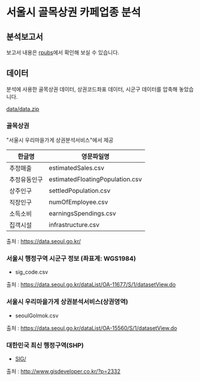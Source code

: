 # 서울시 골목상권 카페업종 분석

## 분석보고서

보고서 내용은 [rpubs](https://rpubs.com/cho2jiwoo/909153)에서 확인해 보실 수 있습니다.

## 데이터

분석에 사용한 골목상권 데이터, 상권코드좌표 데이터, 시군구 데이터를 압축해 놓았습니다.

[data/data.zip](https://github.com/choi-jiwoo/21-1-data-analytics-in-R/tree/master/%EC%84%9C%EC%9A%B8%EC%8B%9C%20%EA%B3%A8%EB%AA%A9%EC%83%81%EA%B6%8C%20%EC%B9%B4%ED%8E%98%EC%97%85%EC%A2%85%20%EB%B6%84%EC%84%9D/data)

### 골목상권

"서울시 우리마을가게 상권분석서비스"에서 제공

| 한글명       | 영문파일명                         |
|------------|---------------------------------|
| 추정매출     | estimatedSales.csv              |
| 추정유동인구  | estimatedFloatingPopulation.csv |
| 상주인구     | settledPopulation.csv           |
| 직장인구     | numOfEmployee.csv               |
| 소득소비     | earningsSpendings.csv           |
| 집객시설     | infrastructure.csv              |

출처 : https://data.seoul.go.kr/

### 서울시 행정구역 시군구 정보 (좌표계: WGS1984)

- sig_code.csv

출처 : https://data.seoul.go.kr/dataList/OA-11677/S/1/datasetView.do

### 서울시 우리마을가게 상권분석서비스(상권영역)

- seoulGolmok.csv

출처 : https://data.seoul.go.kr/dataList/OA-15560/S/1/datasetView.do

### 대한민국 최신 행정구역(SHP)

- [SIG/](https://github.com/cho2ji/21-1-data-analytics-in-R/tree/master/%EC%84%9C%EC%9A%B8%EC%8B%9C%20%EA%B3%A8%EB%AA%A9%EC%83%81%EA%B6%8C%EB%B3%84%20%EC%B9%B4%ED%8E%98%20%EB%A7%A4%EC%B6%9C%EC%95%A1%20%EB%B6%84%EC%84%9D/SIG)

출처 : http://www.gisdeveloper.co.kr/?p=2332
